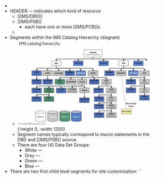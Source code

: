 -
- HEADER — indicates which kind of resource
	- [[IMS/DBD]]
	- [[IMS/PSB]]
		- each have one or more [[IMS/PCB]]s
	-
- Segments within the IMS Catalog Hierarchy (diagram)
	- ![image.png](../assets/image_1753372049970_0.png){:height 0, :width 1200}
	- Segment names typically correspond to macro statements in the DBD and [[IMS/PSB]] source.
	- There are four (4) Data Set Groups:
		- White —
		- Grey —
		- Green —
		- Blue —
- There are two first child level segments for site customization: ``